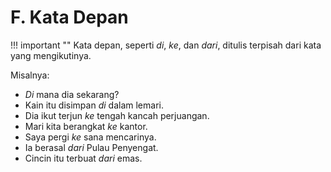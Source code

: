 # F. Kata Depan

!!! important ""
	Kata depan, seperti *di*, *ke*, dan *dari*, ditulis terpisah dari kata yang mengikutinya.

Misalnya:

- *Di* mana dia sekarang?
- Kain itu disimpan *di* dalam lemari.
- Dia ikut terjun *ke* tengah kancah perjuangan.
- Mari kita berangkat *ke* kantor.
- Saya pergi *ke* sana mencarinya.
- Ia berasal *dari* Pulau Penyengat.
- Cincin itu terbuat *dari* emas.
